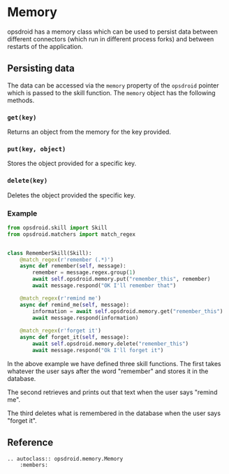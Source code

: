 # Memory

opsdroid has a memory class which can be used to persist data between different connectors (which run in different process forks) and between restarts of the application.

## Persisting data

The data can be accessed via the `memory` property of the `opsdroid` pointer which is passed to the skill function. The `memory` object has the following methods.

### `get(key)`

Returns an object from the memory for the key provided.

### `put(key, object)`

Stores the object provided for a specific key.

### `delete(key)`

Deletes the object provided the specific key.

### Example

```python
from opsdroid.skill import Skill
from opsdroid.matchers import match_regex


class RememberSkill(Skill):
    @match_regex(r'remember (.*)')
    async def remember(self, message):
        remember = message.regex.group(1)
        await self.opsdroid.memory.put("remember_this", remember)
        await message.respond("OK I'll remember that")

    @match_regex(r'remind me')
    async def remind_me(self, message):
        information = await self.opsdroid.memory.get("remember_this")
        await message.respond(information)
        
    @match_regex(r'forget it')
    async def forget_it(self, message):
        await self.opsdroid.memory.delete("remember_this")
        await message.respond("Ok I'll forget it")
```

In the above example we have defined three skill functions. The first takes whatever the user says after the word "remember" and stores it in the database.

The second retrieves and prints out that text when the user says "remind me".

The third deletes what is remembered in the database when the user says "forget it".
## Reference

```eval_rst
.. autoclass:: opsdroid.memory.Memory
    :members:
```

